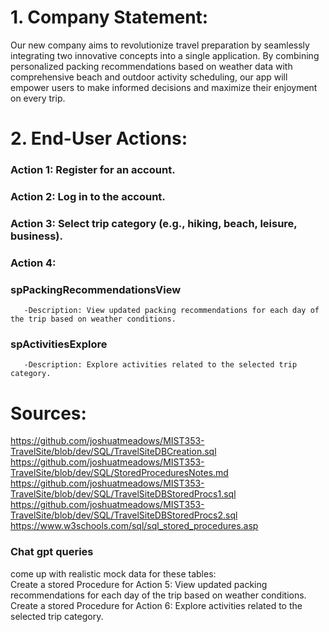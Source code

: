 # 1. Company Statement: 
Our new company aims to revolutionize travel preparation by seamlessly integrating two innovative concepts into a single application. By combining personalized packing recommendations based on weather data with comprehensive beach and outdoor activity scheduling, our app will empower users to make informed decisions and maximize their enjoyment on every trip.
# 2. End-User Actions:
### Action 1: Register for an account.
### Action 2: Log in to the account.
### Action 3: Select trip category (e.g., hiking, beach, leisure, business).
### Action 4: 
### spPackingRecommendationsView
       -Description: View updated packing recommendations for each day of the trip based on weather conditions.
### spActivitiesExplore
       -Description: Explore activities related to the selected trip category.
# Sources:
https://github.com/joshuatmeadows/MIST353-TravelSite/blob/dev/SQL/TravelSiteDBCreation.sql
https://github.com/joshuatmeadows/MIST353-TravelSite/blob/dev/SQL/StoredProceduresNotes.md
https://github.com/joshuatmeadows/MIST353-TravelSite/blob/dev/SQL/TravelSiteDBStoredProcs1.sql
https://github.com/joshuatmeadows/MIST353-TravelSite/blob/dev/SQL/TravelSiteDBStoredProcs2.sql
https://www.w3schools.com/sql/sql_stored_procedures.asp
### Chat gpt queries 
come up with realistic mock data for these tables:   
Create a stored Procedure for Action 5: View updated packing recommendations for each day of the trip based on weather conditions.
Create a stored Procedure for Action 6: Explore activities related to the selected trip category.
